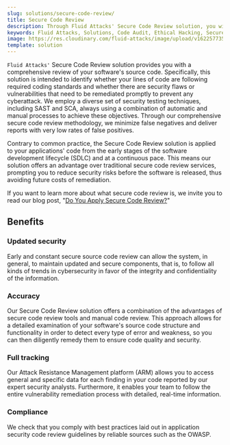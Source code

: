 ```yaml
---
slug: solutions/secure-code-review/
title: Secure Code Review
description: Through Fluid Attacks' Secure Code Review solution, you will know if your code fulfills the required standards and if it has vulnerabilities to be remediated.
keywords: Fluid Attacks, Solutions, Code Audit, Ethical Hacking, Secure Code Review, Security, Standards
image: https://res.cloudinary.com/fluid-attacks/image/upload/v1622577351/airs/solutions/solution-secure-code-review_dyaluj.webp
template: solution
---
```


`Fluid Attacks'` Secure Code Review solution
provides you with a comprehensive review of your software's source code.
Specifically,
this solution is intended to identify
whether your lines of code are following required coding standards
and whether there are security flaws or vulnerabilities
that need to be remediated promptly
to prevent any cyberattack.
We employ a diverse set of security testing techniques,
including SAST and SCA,
always using a combination of automatic and manual processes
to achieve these objectives.
Through our comprehensive secure code review methodology,
we minimize false negatives
and deliver reports with very low rates of false positives.

Contrary to common practice,
the Secure Code Review solution is applied to your applications' code
from the early stages of the software development lifecycle (SDLC)
and at a continuous pace.
This means our solution offers an advantage
over traditional secure code review services,
prompting you to reduce security risks before the software is released,
thus avoiding future costs of remediation.

If you want to learn more about what secure code review is,
we invite you to read our blog post,
"[Do You Apply Secure Code Review?](../../blog/secure-code-review/)"

<div class="tc">

## Benefits

</div>

<div class="flex flex-wrap justify-center items-center">

<div class="sect2">

### Updated security

Early and constant secure source code review can allow the system,
in general,
to maintain updated and secure components,
that is,
to follow all kinds of trends in cybersecurity
in favor of the integrity
and confidentiality of the information.

</div>

<div class="sect2">

### Accuracy

Our Secure Code Review solution offers a combination
of the advantages of secure code review tools
and manual code review.
This approach allows for a detailed examination
of your software's source code structure and functionality
in order to detect every type of error and weakness,
so you can then diligently remedy them
to ensure code quality and security.

</div>

<div class="sect2">

### Full tracking

Our Attack Resistance Management platform (ARM)
allows you to access general
and specific data for each finding in your code
reported by our expert security analysts.
Furthermore, it enables your team
to follow the entire vulnerability remediation process with detailed,
real-time information.

</div>

<div class="sect2">

### Compliance

We check
that you comply with best practices
laid out in application security code review guidelines
by reliable sources such as the OWASP.

</div>

</div>
